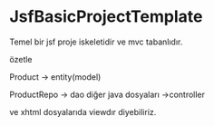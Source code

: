 # JsfBasicProjectTemplate

Temel bir jsf proje iskeletidir ve mvc tabanlıdır.

özetle

Product -> entity(model)


ProductRepo -> dao
diğer java dosyaları ->controller

ve xhtml dosyalarıda viewdır  diyebiliriz.



 
